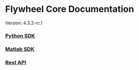 # Flywheel Core Documentation
Version: 4.3.2-rc.1

### [Python SDK](python/)

### [Matlab SDK](matlab/)

### [Rest API](swagger/index.html)

